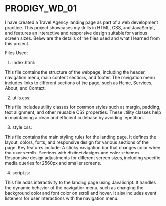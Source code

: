 # PRODIGY_WD_01
 
I have created a Travel Agency landing page as part of a web development practice. This project showcases my skills in HTML, CSS, and JavaScript, and features an interactive and responsive design suitable for various screen sizes. Below are the details of the files used and what I learned from this project.

Files Used:
1. index.html:

This file contains the structure of the webpage, including the header, navigation menu, main content sections, and footer.
The navigation menu includes links to different sections of the page, such as Home, Services, About, and Contact.

2. utils.css:

This file includes utility classes for common styles such as margin, padding, text alignment, and other reusable CSS properties.
These utility classes help in maintaining a clean and efficient codebase by avoiding repetition.

3. style.css:

This file contains the main styling rules for the landing page.
It defines the layout, colors, fonts, and responsive design for various sections of the page.
Key features include:
A sticky navigation bar that changes color when the user scrolls.
Sections with distinct designs and color schemes.
Responsive design adjustments for different screen sizes, including specific media queries for 2560px and smaller screens.

4. script.js:

This file adds interactivity to the landing page using JavaScript.
It handles the dynamic behavior of the navigation menu, such as changing the background color and font color on scroll and hover.
It also includes event listeners for user interactions with the navigation menu.
